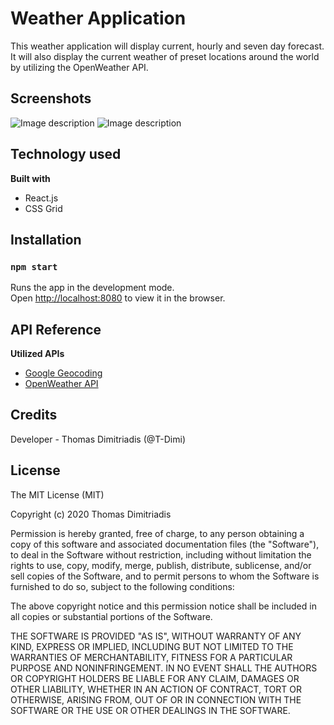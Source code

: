 # Weather Application

This weather application will display current, hourly and seven day forecast. It will also display the current weather of preset locations around the world by utilizing the OpenWeather API.

## Screenshots

![Image description](public/WeatherApp.png)
![Image description](public/WeatherApp2.png)

## Technology used

**Built with**

- React.js
- CSS Grid

## Installation

### `npm start`

Runs the app in the development mode.<br />
Open [http://localhost:8080](http://localhost:8080) to view it in the browser.

## API Reference

**Utilized APIs**

- [Google Geocoding](https://developers.google.com/maps/documentation/geocoding/start)
- [OpenWeather API](https://openweathermap.org/api)

## Credits

Developer - Thomas Dimitriadis (@T-Dimi)

## License

The MIT License (MIT)

Copyright (c) 2020 Thomas Dimitriadis

Permission is hereby granted, free of charge, to any person obtaining a copy of this software and associated documentation files (the "Software"), to deal in the Software without restriction, including without limitation the rights to use, copy, modify, merge, publish, distribute, sublicense, and/or sell copies of the Software, and to permit persons to whom the Software is furnished to do so, subject to the following conditions:

The above copyright notice and this permission notice shall be included in all copies or substantial portions of the Software.

THE SOFTWARE IS PROVIDED "AS IS", WITHOUT WARRANTY OF ANY KIND, EXPRESS OR IMPLIED, INCLUDING BUT NOT LIMITED TO THE WARRANTIES OF MERCHANTABILITY, FITNESS FOR A PARTICULAR PURPOSE AND NONINFRINGEMENT. IN NO EVENT SHALL THE AUTHORS OR COPYRIGHT HOLDERS BE LIABLE FOR ANY CLAIM, DAMAGES OR OTHER LIABILITY, WHETHER IN AN ACTION OF CONTRACT, TORT OR OTHERWISE, ARISING FROM, OUT OF OR IN CONNECTION WITH THE SOFTWARE OR THE USE OR OTHER DEALINGS IN THE SOFTWARE.
